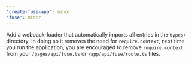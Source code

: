 ```yaml
---
'create-fuse-app': minor
'fuse': minor
---
```


Add a webpack-loader that automatically imports all entries in the `types/` directory.
In doing so it removes the need for `require.context`, next time you run the application,
you are encouraged to remove `require.context` from your `/pages/api/fuse.ts` or `/app/api/fuse/route.ts`
files.
